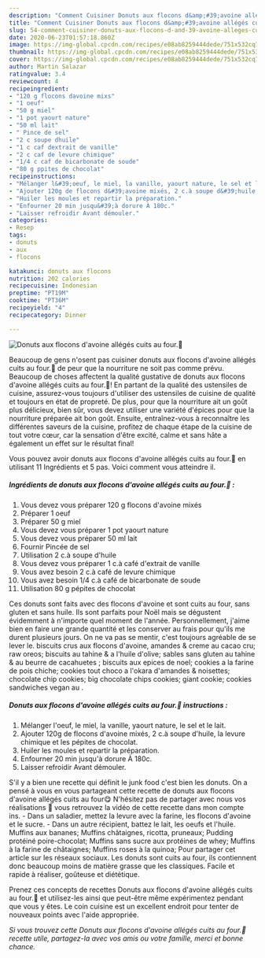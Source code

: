 ```yaml
---
description: "Comment Cuisiner Donuts aux flocons d&amp;#39;avoine allégés cuits au four.🤤"
title: "Comment Cuisiner Donuts aux flocons d&amp;#39;avoine allégés cuits au four.🤤"
slug: 54-comment-cuisiner-donuts-aux-flocons-d-and-39-avoine-alleges-cuits-au-four
date: 2020-06-23T01:57:18.860Z
image: https://img-global.cpcdn.com/recipes/e08ab8259444dede/751x532cq70/donuts-aux-flocons-davoine-alleges-cuits-au-four🤤-photo-principale-de-la-recette.jpg
thumbnail: https://img-global.cpcdn.com/recipes/e08ab8259444dede/751x532cq70/donuts-aux-flocons-davoine-alleges-cuits-au-four🤤-photo-principale-de-la-recette.jpg
cover: https://img-global.cpcdn.com/recipes/e08ab8259444dede/751x532cq70/donuts-aux-flocons-davoine-alleges-cuits-au-four🤤-photo-principale-de-la-recette.jpg
author: Martin Salazar
ratingvalue: 3.4
reviewcount: 4
recipeingredient:
- "120 g flocons davoine mixs"
- "1 oeuf"
- "50 g miel"
- "1 pot yaourt nature"
- "50 ml lait"
- " Pince de sel"
- "2 c soupe dhuile"
- "1 c caf dextrait de vanille"
- "2 c caf de levure chimique"
- "1/4 c caf de bicarbonate de soude"
- "80 g ppites de chocolat"
recipeinstructions:
- "Mélanger l&#39;oeuf, le miel, la vanille, yaourt nature, le sel et le lait."
- "Ajouter 120g de flocons d&#39;avoine mixés, 2 c.à soupe d&#39;huile, la levure chimique et les pépites de chocolat."
- "Huiler les moules et repartir la préparation."
- "Enfourner 20 min jusqu&#39;à dorure À 180c."
- "Laisser refroidir Avant démouler."
categories:
- Resep
tags:
- donuts
- aux
- flocons

katakunci: donuts aux flocons 
nutrition: 202 calories
recipecuisine: Indonesian
preptime: "PT19M"
cooktime: "PT36M"
recipeyield: "4"
recipecategory: Dinner

---
```



![Donuts aux flocons d&#39;avoine allégés cuits au four.🤤](https://img-global.cpcdn.com/recipes/e08ab8259444dede/751x532cq70/donuts-aux-flocons-davoine-alleges-cuits-au-four🤤-photo-principale-de-la-recette.jpg)

Beaucoup de gens n'osent pas cuisiner donuts aux flocons d&#39;avoine allégés cuits au four.🤤 de peur que la nourriture ne soit pas comme prévu. Beaucoup de choses affectent la qualité gustative de donuts aux flocons d&#39;avoine allégés cuits au four.🤤! En partant de la qualité des ustensiles de cuisine, assurez-vous toujours d'utiliser des ustensiles de cuisine de qualité et toujours en état de propreté. De plus, pour que la nourriture ait un goût plus délicieux, bien sûr, vous devez utiliser une variété d'épices pour que la nourriture préparée ait bon goût. Ensuite, entraînez-vous à reconnaître les différentes saveurs de la cuisine, profitez de chaque étape de la cuisine de tout votre cœur, car la sensation d'être excité, calme et sans hâte a également un effet sur le résultat final!

<!--inarticleads1-->

Vous pouvez avoir donuts aux flocons d&#39;avoine allégés cuits au four.🤤 en utilisant 11 Ingrédients et 5 pas. Voici comment vous atteindre il.

##### Ingrédients de donuts aux flocons d&#39;avoine allégés cuits au four.🤤 :

1. Vous devez vous préparer 120 g flocons d&#39;avoine mixés
1. Préparer 1 oeuf
1. Préparer 50 g miel
1. Vous devez vous préparer 1 pot yaourt nature
1. Vous devez vous préparer 50 ml lait
1. Fournir  Pincée de sel
1. Utilisation 2 c.à soupe d&#39;huile
1. Vous devez vous préparer 1 c.à café d&#39;extrait de vanille
1. Vous avez besoin 2 c.à café de levure chimique
1. Vous avez besoin 1/4 c.à café de bicarbonate de soude
1. Utilisation 80 g pépites de chocolat


Ces donuts sont faits avec des flocons d&#39;avoine et sont cuits au four, sans gluten et sans huile. Ils sont parfaits pour Noël mais se dégustent évidemment à n&#39;importe quel moment de l&#39;année. Personnellement, j&#39;aime bien en faire une grande quantité et les conserver au frais pour qu&#39;ils me durent plusieurs jours. On ne va pas se mentir, c&#39;est toujours agréable de se lever le. biscuits crus aux flocons d&#39;avoine, amandes &amp; creme au cacao cru; raw oreos; biscuits au tahine &amp; a l&#39;huile d&#39;olive; sables sans gluten au tahine &amp; au beurre de cacahuetes ; biscuits aux epices de noel; cookies a la farine de pois chiche; cookies tout choco a l&#39;okara d&#39;amandes &amp; noisettes; chocolate chip cookies; big chocolate chips cookies; giant cookie; cookies sandwiches vegan au . 

<!--inarticleads2-->

##### Donuts aux flocons d&#39;avoine allégés cuits au four.🤤 instructions :

1. Mélanger l&#39;oeuf, le miel, la vanille, yaourt nature, le sel et le lait.
1. Ajouter 120g de flocons d&#39;avoine mixés, 2 c.à soupe d&#39;huile, la levure chimique et les pépites de chocolat.
1. Huiler les moules et repartir la préparation.
1. Enfourner 20 min jusqu&#39;à dorure À 180c.
1. Laisser refroidir Avant démouler.


S&#39;il y a bien une recette qui définit le junk food c&#39;est bien les donuts. On a pensé à vous en vous partageant cette recette de donuts aux flocons d&#39;avoine allégés cuits au four😋 N&#39;hésitez pas de partager avec nous vos réalisations 🤗 vous retrouvez la vidéo de cette recette dans mon compte ins. - Dans un saladier, mettez la levure avec la farine, les flocons d&#39;avoine et le sucre. - Dans un autre récipient, battez le lait, les oeufs et l&#39;huile. Muffins aux bananes; Muffins châtaignes, ricotta, pruneaux; Pudding protéiné poire-chocolat; Muffins sans sucre aux protéines de whey; Muffins à la farine de châtaignes; Muffins roses à la quinoa; Pour partager cet article sur les réseaux sociaux. Les donuts sont cuits au four, ils contiennent donc beaucoup moins de matière grasse que les classiques. Facile et rapide à réaliser, goûteuse et diététique. 

<!--inarticleads1-->

<p>
Prenez ces concepts de recettes Donuts aux flocons d&#39;avoine allégés cuits au four.🤤 et utilisez-les ainsi que peut-être même expérimentez pendant que vous y êtes. Le coin cuisine est un excellent endroit pour tenter de nouveaux points avec l'aide appropriée.
</p>

<p>
<i>Si vous trouvez cette Donuts aux flocons d&#39;avoine allégés cuits au four.🤤 recette utile, partagez-la avec vos amis ou votre famille, merci et bonne chance.</i>
</p>
